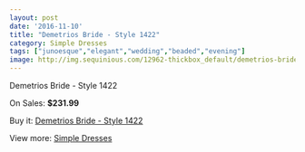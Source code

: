 ```yaml
---
layout: post
date: '2016-11-10'
title: "Demetrios Bride - Style 1422"
category: Simple Dresses
tags: ["junoesque","elegant","wedding","beaded","evening"]
image: http://img.sequinious.com/12962-thickbox_default/demetrios-bride-style-1422.jpg
---
```

Demetrios Bride - Style 1422

On Sales: **$231.99**
<a href="https://www.sequinious.com/simple-dresses/6095-demetrios-bride-style-1422.html"><amp-img layout="responsive" width="600" height="600" src="//img.sequinious.com/12962-thickbox_default/demetrios-bride-style-1422.jpg" alt="Demetrios Bride - Style 1422 0" /></a>
<a href="https://www.sequinious.com/simple-dresses/6095-demetrios-bride-style-1422.html"><amp-img layout="responsive" width="600" height="600" src="//img.sequinious.com/12965-thickbox_default/demetrios-bride-style-1422.jpg" alt="Demetrios Bride - Style 1422 1" /></a>
<a href="https://www.sequinious.com/simple-dresses/6095-demetrios-bride-style-1422.html"><amp-img layout="responsive" width="600" height="600" src="//img.sequinious.com/12964-thickbox_default/demetrios-bride-style-1422.jpg" alt="Demetrios Bride - Style 1422 2" /></a>
<a href="https://www.sequinious.com/simple-dresses/6095-demetrios-bride-style-1422.html"><amp-img layout="responsive" width="600" height="600" src="//img.sequinious.com/12963-thickbox_default/demetrios-bride-style-1422.jpg" alt="Demetrios Bride - Style 1422 3" /></a>

Buy it: [Demetrios Bride - Style 1422](https://www.sequinious.com/simple-dresses/6095-demetrios-bride-style-1422.html "Demetrios Bride - Style 1422")

View more: [Simple Dresses](https://www.sequinious.com/5-simple-dresses "Simple Dresses")
